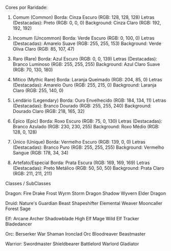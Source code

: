 Cores por Raridade:

1. Comum (Common)
Borda: Cinza Escuro (RGB: 128, 128, 128)
Letras (Destacadas): Preto (RGB: 0, 0, 0)
Background: Cinza Claro (RGB: 192, 192, 192)

2. Incomum (Uncommon)
Borda: Verde Escuro (RGB: 0, 100, 0)
Letras (Destacadas): Amarelo Suave (RGB: 255, 255, 153)
Background: Verde Oliva Claro (RGB: 85, 107, 47)

3. Raro (Rare)
Borda: Azul Escuro (RGB: 0, 0, 139)
Letras (Destacadas): Branco Luminoso (RGB: 255, 255, 255)
Background: Azul Claro Suave (RGB: 70, 130, 180)

4. Mítico (Mythic Rare)
Borda: Laranja Queimado (RGB: 204, 85, 0)
Letras (Destacadas): Amarelo Ouro (RGB: 255, 215, 0)
Background: Laranja Claro (RGB: 255, 140, 0)

5. Lendário (Legendary)
Borda: Ouro Envelhecido (RGB: 184, 134, 11)
Letras (Destacadas): Branco Dourado (RGB: 255, 255, 240)
Background: Dourado Claro (RGB: 218, 165, 32)

6. Épico (Epic)
Borda: Roxo Escuro (RGB: 75, 0, 130)
Letras (Destacadas): Branco Azulado (RGB: 230, 230, 255)
Background: Roxo Médio (RGB: 128, 0, 128)

7. Único (Unique)
Borda: Vermelho Escuro (RGB: 139, 0, 0)
Letras (Destacadas): Branco Puro (RGB: 255, 255, 255)
Background: Vermelho Sangue (RGB: 178, 34, 34)

8. Artefato/Especial
Borda: Prata Escura (RGB: 169, 169, 169)
Letras (Destacadas): Preto Metálico (RGB: 50, 50, 50)
Background: Prata Claro (RGB: 211, 211, 211)


Classes / SubClasses

Dragon:
    Fire Drake
    Frost Wyrm
    Storm Dragon
    Shadow Wyvern
    Elder Dragon

Druid:
    Nature's Guardian
    Beast Shapeshifter
    Elemental Weaver
    Mooncaller
    Forest Sage

Elf:
    Arcane Archer
    Shadowblade
    High Elf Mage
    Wild Elf Tracker
    Bladedancer

Orc:
    Berserker
    War Shaman
    Ironclad Orc
    Bloodreaver
    Beastmaster

Warrior:
    Swordmaster
    Shieldbearer
    Battlelord
    Warlord
    Gladiator

